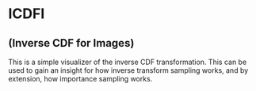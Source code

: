# ICDFI
## (Inverse CDF for Images)

This is a simple visualizer of the inverse CDF transformation. This can be used to gain an insight for how inverse transform sampling works, and by extension, how importance sampling works.